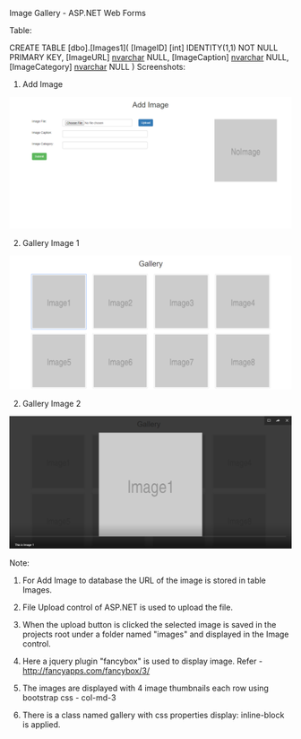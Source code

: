 Image Gallery - ASP.NET Web Forms

Table:

CREATE TABLE [dbo].[Images1](
	[ImageID] [int] IDENTITY(1,1) NOT NULL PRIMARY KEY,
	[ImageURL] [nvarchar](max) NULL,
	[ImageCaption] [nvarchar](50) NULL,
	[ImageCategory] [nvarchar](50) NULL
)
Screenshots:

1. Add Image

<img src="https://raw.githubusercontent.com/maunashjani/Image-Gallery-ASP.NET-Web-Forms/master/AddImage.png" alt="Add Image"/>

2. Gallery Image 1

<img src="https://raw.githubusercontent.com/maunashjani/Image-Gallery-ASP.NET-Web-Forms/master/Gallery1.png" alt="Add Image"/>

2. Gallery Image 2

<img src="https://raw.githubusercontent.com/maunashjani/Image-Gallery-ASP.NET-Web-Forms/master/Gallery2.png" alt="Add Image"/>

Note:

1. For Add Image to database the URL of the image is stored in table Images.

2. File Upload control of ASP.NET is used to upload the file.

3. When the upload button is clicked the selected image is saved in the projects root under a folder named "images" and 
displayed in the Image control.

4. Here a jquery plugin "fancybox" is used to display image. Refer - http://fancyapps.com/fancybox/3/

5. The images are displayed with 4 image thumbnails each row using bootstrap css - col-md-3

6. There is a class named gallery with css properties display: inline-block is applied.
